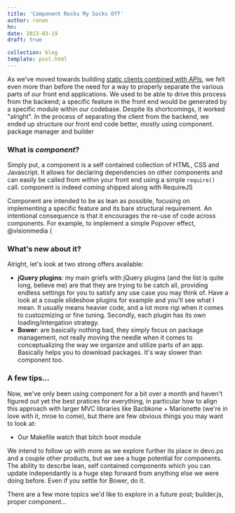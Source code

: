 ```yaml
---
title: 'Component Rocks My Socks Off'
author: ronan
hn: 
date: 2013-03-19
draft: true

collection: blog
template: post.html
---
```


As we've moved towards building [static clients combined with APIs](http://devo.ps/blog/2013/01/31/farewell-to-regular-web-development-approaches.html), we felt even more than before the need for a way to properly separate the various parts of our front end applications. We used to be able to drive this process from the backend; a specific feature in the front end would be generated by a specific module within our codebase. Despite its shortcomings, it worked "alright". In the process of separating the client from the backend, we ended up structure our front end code better, mostly using component. package manager and builder

### What is *component*?

Simply put, a component is a self contained collection of HTML, CSS and Javascript. It allows for declaring dependencies on other components and can easily be called from within your front end using a simple `require()` call. component is indeed coming shipped along with RequireJS 

Component are intended to be as lean as possible, focusing on implementing a specific feature and its bare structural requirement. An intentional consequence is that it encourages the re-use of code across components. For example, to implement a simple Popover effect, @visionmedia ( 

### What's new about it?

Alright, let's look at two strong offers available:

- **jQuery plugins**: my main griefs with jQuery plugins (and the list is quite long, believe me) are that they are trying to be catch all, providing endless settings for you to satisfy any use case you may think of. Have a look at a couple slideshow plugins for example and you'll see what I mean. It usually means heavier code, and a lot more rigi when it comes to custozmizing or fine tuning. Secondly, each plugin has its own loading/intergation strategy.
- **Bower**: are basically nothing bad, they simply focus on package management, not really moving the needle when it comes to conceptualizing the way we organize and utilize parts of an app. Basically helps you to download packages. It's way slower than component too.

### A few tips...

Now, we've only been using component for a bit over a month and haven't figured out yet the best pratices for everything, in particular how to align this approach with larger MVC libraries like Bacbkone + Marionette (we're in love with it, mroe to come), but there are few obvious things you may want to look at:

- Our Makefile
watch that bitch
boot module

We intend to follow up with more as we explore further its place in devo.ps and a couple other products, but we see a huge potential for components. The ability to descrbe lean, self contained components which you can update independantly is a huge step forward from anything else we were doing before. Even if you settle for Bower, do it.

There are a few more topics we'd like to explore in a future post; builder.js, proper component...
